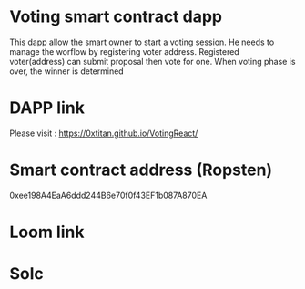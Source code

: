 # Voting smart contract dapp

This dapp allow the smart owner to start a voting session.
He needs to manage the worflow by registering voter address.
Registered voter(address) can submit proposal then vote for one.
When voting phase is over, the winner is determined

# DAPP link

Please visit : https://0xtitan.github.io/VotingReact/

# Smart contract address (Ropsten)

0xee198A4EaA6ddd244B6e70f0f43EF1b087A870EA

# Loom link

# Solc